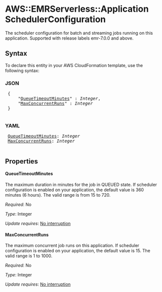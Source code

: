 # AWS::EMRServerless::Application SchedulerConfiguration
 
 The scheduler configuration for batch and streaming jobs running on this application. Supported with release labels emr-7.0.0 and above.
 
 ## Syntax
 
 To declare this entity in your AWS CloudFormation template, use the following syntax:
 
 ### JSON
 
 <pre>
 {
     "<a href="#queuetimeoutminutes" title="QueueTimeoutMinutes">QueueTimeoutMinutes</a>" : <i>Integer</i>,
     "<a href="#maxconcurrentruns" title="MaxConcurrentRuns">MaxConcurrentRuns</a>" : <i>Integer</i>
 }
 </pre>
 
 ### YAML
 
 <pre>
 <a href="#queuetimeoutminutes" title="QueueTimeoutMinutes">QueueTimeoutMinutes</a>: <i>Integer</i>
 <a href="#maxconcurrentruns" title="MaxConcurrentRuns">MaxConcurrentRuns</a>: <i>Integer</i>
 </pre>
 
 ## Properties
 
 #### QueueTimeoutMinutes
 
 The maximum duration in minutes for the job in QUEUED state. If scheduler configuration is enabled on your application, the default value is 360 minutes (6 hours). The valid range is from 15 to 720.
 
 _Required_: No
 
 _Type_: Integer
 
 _Update requires_: [No interruption](https://docs.aws.amazon.com/AWSCloudFormation/latest/UserGuide/using-cfn-updating-stacks-update-behaviors.html#update-no-interrupt)
 
 #### MaxConcurrentRuns
 
 The maximum concurrent job runs on this application. If scheduler configuration is enabled on your application, the default value is 15. The valid range is 1 to 1000.
 
 _Required_: No
 
 _Type_: Integer
 
 _Update requires_: [No interruption](https://docs.aws.amazon.com/AWSCloudFormation/latest/UserGuide/using-cfn-updating-stacks-update-behaviors.html#update-no-interrupt)